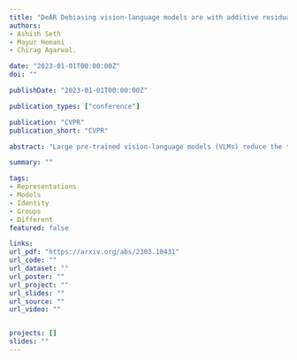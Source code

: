 ```yaml
---
title: "DeAR Debiasing vision-language models are with additive residuals"
authors:
- Ashish Seth
- Mayur Hemani
- Chirag Agarwal.

date: "2023-01-01T00:00:00Z"
doi: ""

publishDate: "2023-01-01T00:00:00Z"

publication_types: ["conference"]

publication: "CVPR"
publication_short: "CVPR"

abstract: "Large pre-trained vision-language models (VLMs) reduce the time for developing predictive models for various vision-grounded language downstream tasks by providing rich, adaptable image and text representations. However, these models suffer from societal biases owing to the skewed distribution of various identity groups in the training data. These biases manifest as the skewed similarity between the representations for specific text concepts and images of people of different identity groups and, therefore, limit the usefulness of such models in real-world high-stakes applications. In this work, we present DeAR (Debiasing with Additive Residuals), a novel debiasing method that learns additive residual image representations to offset the original representations, ensuring fair output representations. In doing so, it reduces the ability of the representations to distinguish between the different identity groups. Further, we observe that the current fairness tests are performed on limited face image datasets that fail to indicate why a specific text concept should/should not apply to them. To bridge this gap and better evaluate DeAR, we introduce the Protected Attribute Tag Association (PATA) dataset - a new context-based bias benchmarking dataset for evaluating the fairness of large pre-trained VLMs. Additionally, PATA provides visual context for a diverse human population in different scenarios with both positive and negative connotations. Experimental results for fairness and zero-shot performance preservation using multiple datasets demonstrate the efficacy of our framework."

summary: ""

tags:
- Representations
- Models
- Identity
- Groups
- Different
featured: false

links:
url_pdf: "https://arxiv.org/abs/2303.10431"
url_code: ""
url_dataset: ""
url_poster: ""
url_project: ""
url_slides: ""
url_source: ""
url_video: ""


projects: []
slides: ""
---
```

